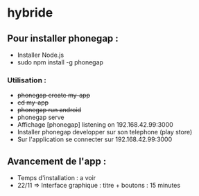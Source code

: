 # hybride

## Pour installer phonegap :
* Installer Node.js
* sudo npm install -g phonegap

### Utilisation :
- ~~phonegap create my-app~~
- ~~cd my-app~~
- ~~phonegap run android~~
- phonegap serve
- Affichage [phonegap] listening on 192.168.42.99:3000
- Installer phonegap developper sur son telephone (play store)
- Sur l'application se connecter sur 192.168.42.99:3000

## Avancement de l'app :
- Temps d'installation : a voir
- 22/11 => Interface graphique : titre + boutons : 15 minutes
